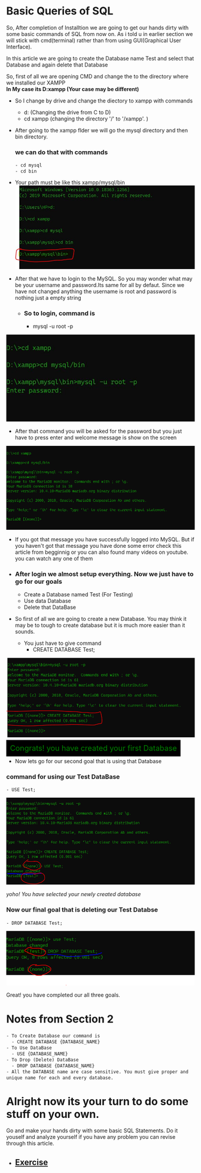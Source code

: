 # Basic Queries of SQL 
So, After completion of Installtion we are going to get our hands dirty with some basic commands of SQL from now on. As i told u in earlier section we will stick with cmd(terminal) rather than from using GUI(Graphical User Interface).

In this article we are going to create the Database name Test and select that Database and again delete that Database

So, first of all we are opening CMD and change the to the directory where we installed our XAMPP\
**In My case its D:xampp (Your case may be different)**

* So I change by drive and change the diectory to xampp with commands
     - d: (Changing the drive from C to D)
     - cd xampp (changing the directory '/' to '/xampp'. )

* After going to the xampp flder we will go the mysql directory and then bin directory.
  ### we can do that with commands 
      - cd mysql
      - cd bin
* Your path must be like this xampp/mysql/bin
  ![image](../images/section2-imgs/tobindir.JPG)
  
* After that we have to login to the MySQL. So you may wonder what may be your username and password.Its same for all by defaut. Since we have not changed anything 
  the username is root and password is nothing 
  just a empty string

  - ### So to login, command is
    - mysql -u root -p 


![image](../images/section2-imgs/login.JPG)

* After that command you will be asked for the password but you just have to press enter and welcome message is show on the screen 

![images](../images/section2-imgs/welcome.PNG)

* If you got that message you have successfully logged into MySQL. But if you haven't got that message you have done some error check this article from begginnig or you can also found many videos on youtube. you can watch any one of them

* ### After login we almost setup everything. Now we just have to go for our goals
    - Create a Database named Test (For Testing)
    - Use data Database 
    - Delete that DataBase

* So first of all we are going to create a new Database. You may think it may be to tough to create database but it is much more easier than it sounds.
    * You just have to give command 
        - CREATE DATABASE Test;
  
![image](../images/section2-imgs/CreateDB.PNG)

<span style="background-color:black; color :green; font-size:20px; padding:10px">Congrats! you have created your first Database</span>

* Now lets go for our second goal that is using that Database
 
 ### command for using our Test DataBase
    - USE Test;

![image](../images/section2-imgs/useDB.PNG)

 *yoho! You have selected your newly created database*

 ### Now our final goal that is deleting our Test Databse
    - DROP DATABASE Test;

![image](../images/section2-imgs/dropDB.PNG)

Great! you have completed our all three goals. 

# Notes from Section 2
    - To Create Database our command is 
      - CREATE DATABASE {DATABASE_NAME}
    - To Use DataBase 
      - USE {DATABASE_NAME}
    - To Drop (Delete) DataBase 
      - DROP DATABASE {DATABASE_NAME}
    - All the DATABASE name are case sensitive. You must give proper and unique name for each and every database.

  # Alright now its your turn to do some stuff on your own.
Go and make your hands dirty with some basic SQL Statements. Do it youself and analyze yourself if you have any problem you can revise through this article.
 - ## [Exercise](./exercise.md) 
  




 
  

